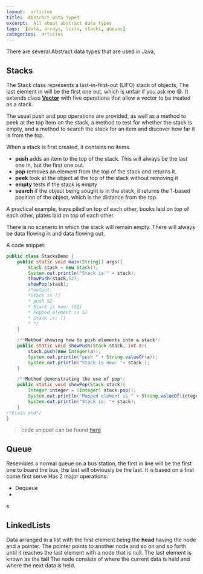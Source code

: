 ```yaml
---
layout:  articles
title:  Abstract Data Types
excerpt:  All about abstract data types
tags:  [data, arrays, lists, stacks, queues]
categories:  articles
---
```


There are several Abstract data types that are used in Java, 

## Stacks

The Stack class represents a last-in-first-out (LIFO) stack of objects, The last element in will be the first one out, which is unfair if you ask me :smile:. It extends class [**Vector**](https://docs.oracle.com/javase/7/docs/api/java/util/Vector.html) with five operations that allow a vector to be treated as a stack.

The usual push and pop operations are provided, as well as a method to peek at the top item on the stack, a method to test for whether the stack is empty, and a method to search the stack for an item and discover how far it is from the top.

When a stack is first created, it contains no items.

+ **push** adds an item to the top of the stack. This will always be the last one in, but the first one out.
+ **pop** removes an element from the top of the stack and returns it.
+ **peek** look at the object at the top of the stack without removing it
+ **empty**  tests if the stack is empty
+ **search** if the object being sought is in the stack, it returns the 1-based position of the object, which is the distance from the top.

A practical example, trays piled on top of each other, books laid on top of each other, plates laid on top of each other.

There is no scenerio in which the stack will remain empty. There will always be data flowing in and data flowing out.

A code snippet:


```java
public class StacksDemo {
    public static void main(String[] args){
        Stack stack = new Stack();
        System.out.println("Stack is " + stack);
        showPush(stack,52);
        showPop(stack);
        /*output:
        *Stack is []
        * push 52
        * Stack is now: [52]
        * Popped element is 52
        * Stack is: []
        * */
    }

    /**Method showing how to push elements into a stack*/
    public static void showPush(Stack stack, int a){
        stack.push(new Integer(a));
        System.out.println("push " + String.valueOf(a));
        System.out.println("Stack is now: "+ stack );
    }

    /**Method demonstrating the use of pop*/
    public static void showPop(Stack stack){
        Integer integer = (Integer) stack.pop();
        System.out.println("Popped element is " + String.valueOf(integer));
        System.out.println("Stack is: "+ stack);
    }
/*Class end*/
}
```
> code snippet can be found [here](https://github.com/BrianLusina/Java-Playground/blob/master/Toy%20Problems/src/DataStructures/DataTypes/StacksDemo.java)

## Queue

Resembles a normal queue on a bus station, the first in line will be the first one to board the bus, the last will obviously be the last. It is based on a first come first serve
Has 2 major operations:
+ Dequeue
+ 

s
## LinkedLists

Data arranged in a list with the first element being the **head** having the node and a pointer. The pointer points to another node and so on and so forth until it reaches the last element with a node that is null. The last element is known as the **tail**
The node consists of where the current data is held and where the next data is held.
